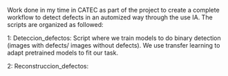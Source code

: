 Work done in my time in CATEC as part of the project to create a complete workflow to detect defects in an automized way through the use IA. The scripts are organized as followed:

1: Deteccion_defectos: Script where we train models to do binary detection (images with defects/ images without defects). We use transfer learning to adapt pretrained models to fit our task.

2: Reconstruccion_defectos: 
